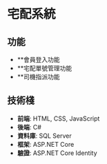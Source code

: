 # 宅配系統


## 功能

- **會員登入功能
- **宅配單號管理功能
- **司機指派功能

## 技術棧

- **前端**: HTML, CSS, JavaScript
- **後端**: C#
- **資料庫**: SQL Server
- **框架**: ASP.NET Core
- **驗證**: ASP.NET Core Identity
